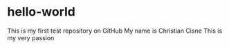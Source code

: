 # hello-world
This is my first test repository on GitHub
My name is Christian Cisne
This is my very passion
